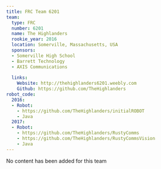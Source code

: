 ```yaml
---
title: FRC Team 6201
team:
  type: FRC
  number: 6201
  name: The Highlanders
  rookie_year: 2016
  location: Somerville, Massachusetts, USA
  sponsors:
  - Somerville High School
  - Barrett Technology
  - AXIS Communications
  
  links:
    Website: http://thehighlanders6201.weebly.com
    Github: https://github.com/TheHighlanders
robot_code:
  2016:
  - Robot:
    - https://github.com/TheHighlanders/initialROBOT
    - Java
  2017:
  - Robot:
    - https://github.com/TheHighlanders/RustyComms
    - https://github.com/TheHighlanders/RustyCommsVision
    - Java
---
```


No content has been added for this team
